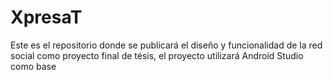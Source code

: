 # XpresaT
Este es el repositorio donde se publicará el diseño y funcionalidad de la red social como proyecto final de tésis, el proyecto utilizará Android Studio como base
